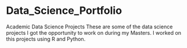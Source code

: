 # Data_Science_Portfolio
Academic Data Science Projects 
These are some of the data science projects I got the opportunity to work on during my Masters. I worked on this projects using R and Python. 

